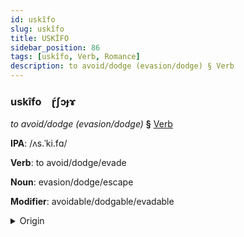 ```yaml
---
id: uskîfo
slug: uskîfo
title: USKÎFO
sidebar_position: 86
tags: [uskîfo, Verb, Romance]
description: to avoid/dodge (evasion/dodge) § Verb
---
```


### uskîfo&emsp;<span kind="abugida">ɽ́ʃɔɟɤ</span>

*to avoid/dodge (evasion/dodge)* **§** [Verb](../../tags/Verb)

**IPA**: /ʌs.ˈki.fɑ/

**Verb**: to avoid/dodge/evade

**Noun**: evasion/dodge/escape

**Modifier**: avoidable/dodgable/evadable

<details>
    <summary>Origin</summary>
    Catalan esquivar [əs.kiˈva]<br/>
    <em>Romance Language Family</em>
</details>